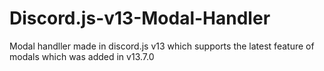 # Discord.js-v13-Modal-Handler
Modal handller made in discord.js v13 which supports the latest feature of modals which was added in v13.7.0
